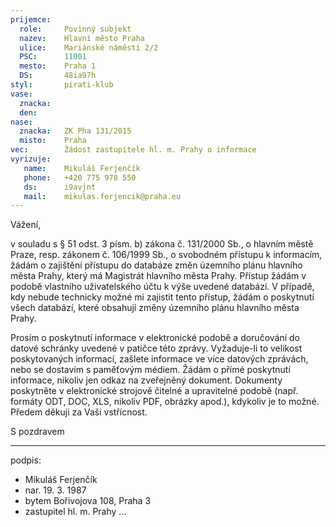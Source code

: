 ```yaml
---
prijemce: 
  role:     Povinný subjekt
  nazev:    Hlavní město Praha
  ulice:    Mariánské náměstí 2/2
  PSC:      11001
  mesto:    Praha 1
  DS:       48ia97h
styl:       pirati-klub
vase:
  znacka:   
  den:
nase:
  znacka:   ZK Pha 131/2015
  misto:    Praha
vec:        Žádost zastupitele hl. m. Prahy o informace
vyrizuje:   
   name:    Mikuláš Ferjenčík
   phone:   +420 775 978 550
   ds:      i9avjnt
   mail:    mikulas.ferjencik@praha.eu
---
```


Vážení,

v souladu s § 51 odst. 3 písm. b) zákona č. 131/2000 Sb., o hlavním městě Praze, resp. zákonem č. 106/1999 Sb., o svobodném přístupu k informacím, žádám o zajištění přístupu do databáze změn územního plánu hlavního města Prahy, který má Magistrát hlavního města Prahy. Přístup žádám v podobě vlastního uživatelského účtu k výše uvedené databázi. V případě, kdy nebude technicky možné mi zajistit tento přístup, žádám o poskytnutí všech databází, které obsahují změny územního plánu hlavního města Prahy.

Prosím o poskytnutí informace v elektronické podobě a doručování do datové schránky uvedené v patičce této zprávy. Vyžaduje-li to velikost poskytovaných informací, zašlete informace ve více datových zprávách, nebo se dostavím s paměťovým médiem. Žádám o přímé poskytnutí informace, nikoliv jen odkaz na zveřejněný dokument. Dokumenty poskytněte v elektronické strojově čitelné a upravitelné podobě (např. formáty ODT, DOC, XLS, nikoliv PDF, obrázky apod.), kdykoliv je to možné. Předem děkuji za Vaši vstřícnost. 

S pozdravem

---
podpis: 
  - Mikuláš Ferjenčík
  - nar. 19. 3. 1987
  - bytem Bořivojova 108, Praha 3
  - zastupitel hl. m. Prahy
...
